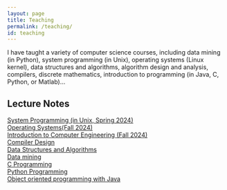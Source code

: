 ```yaml
---
layout: page
title: Teaching
permalink: /teaching/
id: teaching
---
```

I have taught a variety of computer science courses, including data mining (in Python), system programming (in Unix), operating systems (Linux kernel), data structures and algorithms, algorithm design and analysis, compilers, discrete mathematics, introduction to programming (in Java, C, Python, or Matlab)...
## Lecture Notes
[System Programming (in Unix, Spring 2024)](https://sites.google.com/view/adaskin/system-programming)<br />
[Operating Systems(Fall 2024)](https://adaskin.github.io/bil301os/) <br />
[Introduction to Computer Engineering (Fall 2024)](https://adaskin.github.io/bil111intro2cs/) <br />
[Compiler Design](https://sites.google.com/view/adaskin/compiler) <br />
[Data Structures and Algorithms](https://sites.google.com/view/adaskin/data-structures-and-algorithms)<br />
[Data mining](https://github.com/adaskin/teaching-data-mining) <br />
[C Programming](https://sites.google.com/view/adaskin/c-programming)<br />
[Python Programming](https://sites.google.com/view/adaskin/python-programming)<br />
[Object oriented programming with Java](https://sites.google.com/view/adaskin/oo-programming)<br />



